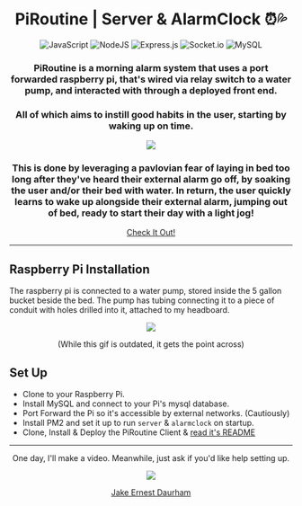 <div align="center">
  
# PiRoutine | Server & AlarmClock ⏰💦

![JavaScript](https://img.shields.io/badge/javascript-%23323330.svg?style=for-the-badge&logo=javascript&logoColor=%23F7DF1E)
![NodeJS](https://img.shields.io/badge/node.js-6DA55F?style=for-the-badge&logo=node.js&logoColor=white)
![Express.js](https://img.shields.io/badge/express.js-%23404d59.svg?style=for-the-badge&logo=express&logoColor=%2361DAFB)
![Socket.io](https://img.shields.io/badge/Socket.io-black?style=for-the-badge&logo=socket.io&badgeColor=010101)
![MySQL](https://img.shields.io/badge/mysql-%2300f.svg?style=for-the-badge&logo=mysql&logoColor=white)


###  PiRoutine is a morning alarm system that uses a port forwarded raspberry pi, that's wired via relay switch to a water pump, and interacted with through a deployed front end. 
 ### All of which aims to instill good habits in the user, starting by waking up on time. 

![](https://media.giphy.com/media/u6WXNK5Z5AObZ9eOaa/giphy.gif)
 
###  This is done by leveraging a pavlovian fear of laying in bed too long after they've heard their external alarm go off, by soaking the user and/or their bed with water. In return, the user quickly learns to wake up alongside their external alarm, jumping out of bed, ready to start their day with a light jog!
[Check It Out!](https://piroutine.com)
</div>

---


## Raspberry Pi Installation
  The raspberry pi is connected to a water pump, stored inside the 5 gallon bucket beside the bed. The pump has tubing connecting it to a piece of conduit with holes drilled into it, attached to my headboard. 

<div align="center">

![](https://media.giphy.com/media/BOUoNFCUU2GLJcLk6I/giphy-downsized.gif)

(While this gif is outdated, it gets the point across)
</div>

## Set Up

- Clone to your Raspberry Pi.
- Install MySQL and connect to your Pi's mysql database.
- Port Forward the Pi so it's accessible by external networks. (Cautiously)
- Install PM2 and set it up to run `server` & `alarmclock` on startup.
- Clone, Install & Deploy the PiRoutine Client & [read it's README](https://github.com/daurham/PiRoutine-EC2-Client)

<div align="center">

---

One day, I'll make a video. Meanwhile, just ask if you'd like help setting up.

![](https://media.giphy.com/media/4T9FrMFKvVCOVPt3AD/giphy.gif)

[Jake Ernest Daurham](https://daurham.com/)

</div>

